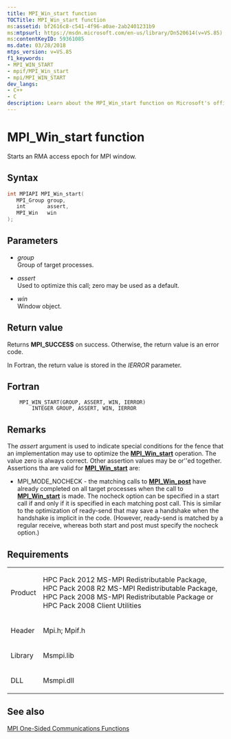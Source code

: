 ```yaml
---
title: MPI_Win_start function
TOCTitle: MPI_Win_start function
ms:assetid: bf2616c8-c541-4f96-a0ae-2ab2401231b9
ms:mtpsurl: https://msdn.microsoft.com/en-us/library/Dn520614(v=VS.85)
ms:contentKeyID: 59361085
ms.date: 03/28/2018
mtps_version: v=VS.85
f1_keywords:
- MPI_WIN_START
- mpif/MPI_Win_start
- mpi/MPI_WIN_START
dev_langs:
- C++
- C
description: Learn about the MPI_Win_start function on Microsoft's official site. Understand its syntax, parameters, return values, and how to optimize its use.
---
```


# MPI\_Win\_start function

Starts an RMA access epoch for MPI window.

## Syntax

``` c++
int MPIAPI MPI_Win_start(
   MPI_Group group,
   int       assert,
   MPI_Win   win
);
```

## Parameters

  - *group*  
    Group of target processes.

  - *assert*  
    Used to optimize this call; zero may be used as a default.

  - *win*  
    Window object.

## Return value

Returns **MPI\_SUCCESS** on success. Otherwise, the return value is an error code.

In Fortran, the return value is stored in the *IERROR* parameter.

## Fortran

``` FORTRAN
    MPI_WIN_START(GROUP, ASSERT, WIN, IERROR)
        INTEGER GROUP, ASSERT, WIN, IERROR
```

## Remarks

The *assert* argument is used to indicate special conditions for the fence that an implementation may use to optimize the [**MPI\_Win\_start**](mpi-win-start-function.md) operation.  The value zero is always correct.  Other assertion values may be or''ed together.  Assertions tha are valid for [**MPI\_Win\_start**](mpi-win-start-function.md) are:

- MPI_MODE_NOCHECK - the matching calls to [**MPI\_Win\_post**](mpi-win-post-function.md) have already completed on all target processes when the call to [**MPI\_Win\_start**](mpi-win-start-function.md) is made. The nocheck option can be specified in a start call if and only if it is specified in each matching post call. This is similar to the optimization of ready-send that may save a handshake when the handshake is implicit in the code. (However, ready-send is matched by a regular receive, whereas both start and post must specify the nocheck option.)


## Requirements

<table>
<colgroup>
<col/>
<col/>
</colgroup>
<tbody>
<tr class="odd">
<td><p>Product</p></td>
<td><p>HPC Pack 2012 MS-MPI Redistributable Package, HPC Pack 2008 R2 MS-MPI Redistributable Package, HPC Pack 2008 MS-MPI Redistributable Package or HPC Pack 2008 Client Utilities</p></td>
</tr>
<tr class="even">
<td><p>Header</p></td>
<td>Mpi.h;
Mpif.h</td>
</tr>
<tr class="odd">
<td><p>Library</p></td>
<td>Msmpi.lib</td>
</tr>
<tr class="even">
<td><p>DLL</p></td>
<td>Msmpi.dll</td>
</tr>
</tbody>
</table>


## See also

[MPI One-Sided Communications Functions](mpi-one-sided-communications-functions.md)

